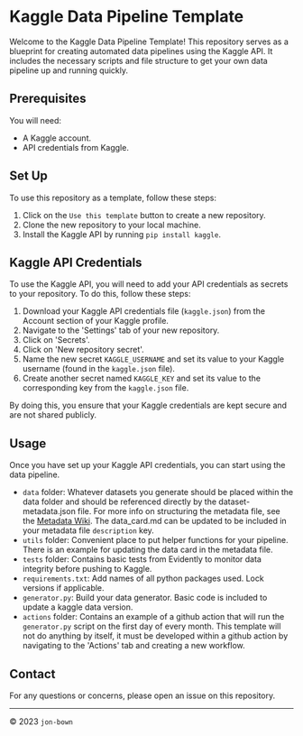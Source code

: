 # Kaggle Data Pipeline Template

Welcome to the Kaggle Data Pipeline Template! This repository serves as a blueprint for creating automated data pipelines using the Kaggle API. It includes the necessary scripts and file structure to get your own data pipeline up and running quickly.

## Prerequisites

You will need:

- A Kaggle account.
- API credentials from Kaggle.

## Set Up

To use this repository as a template, follow these steps:

1. Click on the `Use this template` button to create a new repository.
2. Clone the new repository to your local machine.
3. Install the Kaggle API by running `pip install kaggle`.

## Kaggle API Credentials

To use the Kaggle API, you will need to add your API credentials as secrets to your repository. To do this, follow these steps:

1. Download your Kaggle API credentials file (`kaggle.json`) from the Account section of your Kaggle profile.
2. Navigate to the 'Settings' tab of your new repository.
3. Click on 'Secrets'.
4. Click on 'New repository secret'.
5. Name the new secret `KAGGLE_USERNAME` and set its value to your Kaggle username (found in the `kaggle.json` file).
6. Create another secret named `KAGGLE_KEY` and set its value to the corresponding key from the `kaggle.json` file.

By doing this, you ensure that your Kaggle credentials are kept secure and are not shared publicly.

## Usage

Once you have set up your Kaggle API credentials, you can start using the data pipeline. 

- `data` folder: Whatever datasets you generate should be placed within the data folder and should be referenced directly by the dataset-metadata.json file. For more info on structuring the metadata file, see the [Metadata Wiki](https://github.com/Kaggle/kaggle-api/wiki/Dataset-Metadata). The data_card.md can be updated to be included in your metadata file `description` key.
- `utils` folder: Convenient place to put helper functions for your pipeline. There is an example for updating the data card in the metadata file. 
- `tests` folder: Contains basic tests from Evidently to monitor data integrity before pushing to Kaggle. 
- `requirements.txt`: Add names of all python packages used. Lock versions if applicable.
- `generator.py`: Build your data generator. Basic code is included to update a kaggle data version.
- `actions` folder: Contains an example of a github action that will run the `generator.py` script on the first day of every month. This template will not do anything by itself, it must be developed within a github action by navigating to the 'Actions' tab and creating a new workflow.

## Contact

For any questions or concerns, please open an issue on this repository.

---
© 2023 `jon-bown`

